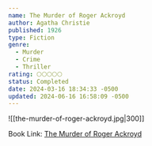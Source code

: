 ```yaml
---
name: The Murder of Roger Ackroyd
author: Agatha Christie
published: 1926
type: Fiction
genre:
  - Murder
  - Crime
  - Thriller
rating: 🌕🌕🌕🌕🌕
status: Completed
date: 2024-03-16 18:34:33 -0500
updated: 2024-06-16 16:58:09 -0500
---
```


![[the-murder-of-roger-ackroyd.jpg|300]]

Book Link: [The Murder of Roger Ackroyd](https://www.goodreads.com/book/show/16328.The_Murder_of_Roger_Ackroyd)
